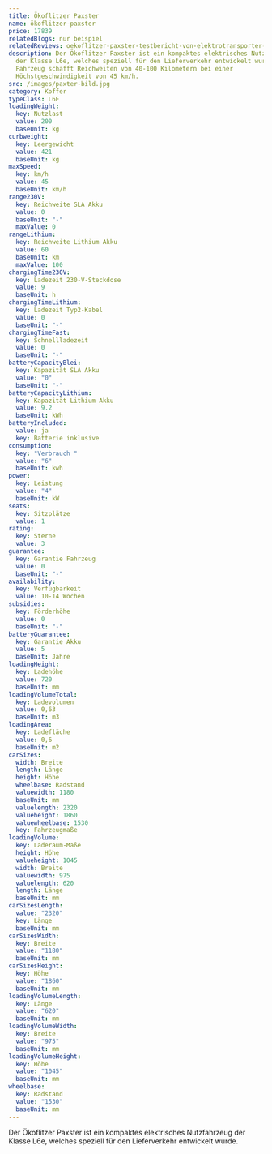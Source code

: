 ```yaml
---
title: Ökoflitzer Paxster
name: ökoflitzer-paxster
price: 17839
relatedBlogs: nur beispiel
relatedReviews: oekoflitzer-paxster-testbericht-von-elektrotransporter-vergleich
description: Der Ökoflitzer Paxster ist ein kompaktes elektrisches Nutzfahrzeug
  der Klasse L6e, welches speziell für den Lieferverkehr entwickelt wurde. Das
  Fahrzeug schafft Reichweiten von 40-100 Kilometern bei einer
  Höchstgeschwindigkeit von 45 km/h.
src: /images/paxter-bild.jpg
category: Koffer
typeClass: L6E
loadingWeight:
  key: Nutzlast
  value: 200
  baseUnit: kg
curbweight:
  key: Leergewicht
  value: 421
  baseUnit: kg
maxSpeed:
  key: km/h
  value: 45
  baseUnit: km/h
range230V:
  key: Reichweite SLA Akku
  value: 0
  baseUnit: "-"
  maxValue: 0
rangeLithium:
  key: Reichweite Lithium Akku
  value: 60
  baseUnit: km
  maxValue: 100
chargingTime230V:
  key: Ladezeit 230-V-Steckdose
  value: 9
  baseUnit: h
chargingTimeLithium:
  key: Ladezeit Typ2-Kabel
  value: 0
  baseUnit: "-"
chargingTimeFast:
  key: Schnellladezeit
  value: 0
  baseUnit: "-"
batteryCapacityBlei:
  key: Kapazität SLA Akku
  value: "0"
  baseUnit: "-"
batteryCapacityLithium:
  key: Kapazität Lithium Akku
  value: 9.2
  baseUnit: kWh
batteryIncluded:
  value: ja
  key: Batterie inklusive
consumption:
  key: "Verbrauch "
  value: "6"
  baseUnit: kwh
power:
  key: Leistung
  value: "4"
  baseUnit: kW
seats:
  key: Sitzplätze
  value: 1
rating:
  key: Sterne
  value: 3
guarantee:
  key: Garantie Fahrzeug
  value: 0
  baseUnit: "-"
availability:
  key: Verfügbarkeit
  value: 10-14 Wochen
subsidies:
  key: Förderhöhe
  value: 0
  baseUnit: "-"
batteryGuarantee:
  key: Garantie Akku
  value: 5
  baseUnit: Jahre
loadingHeight:
  key: Ladehöhe
  value: 720
  baseUnit: mm
loadingVolumeTotal:
  key: Ladevolumen
  value: 0,63
  baseUnit: m3
loadingArea:
  key: Ladefläche
  value: 0,6
  baseUnit: m2
carSizes:
  width: Breite
  length: Länge
  height: Höhe
  wheelbase: Radstand
  valuewidth: 1180
  baseUnit: mm
  valuelength: 2320
  valueheight: 1860
  valuewheelbase: 1530
  key: Fahrzeugmaße
loadingVolume:
  key: Laderaum-Maße
  height: Höhe
  valueheight: 1045
  width: Breite
  valuewidth: 975
  valuelength: 620
  length: Länge
  baseUnit: mm
carSizesLength:
  value: "2320"
  key: Länge
  baseUnit: mm
carSizesWidth:
  key: Breite
  value: "1180"
  baseUnit: mm
carSizesHeight:
  key: Höhe
  value: "1860"
  baseUnit: mm
loadingVolumeLength:
  key: Länge
  value: "620"
  baseUnit: mm
loadingVolumeWidth:
  key: Breite
  value: "975"
  baseUnit: mm
loadingVolumeHeight:
  key: Höhe
  value: "1045"
  baseUnit: mm
wheelbase:
  key: Radstand
  value: "1530"
  baseUnit: mm
---
```

Der Ökoflitzer Paxster ist ein kompaktes elektrisches Nutzfahrzeug der Klasse L6e, welches speziell für den Lieferverkehr entwickelt wurde.